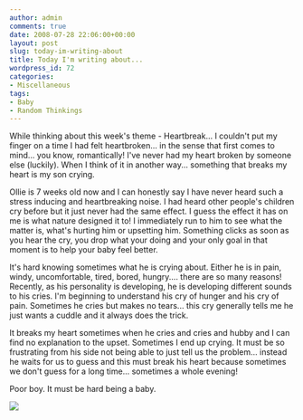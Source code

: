 ```yaml
---
author: admin
comments: true
date: 2008-07-28 22:06:00+00:00
layout: post
slug: today-im-writing-about
title: Today I'm writing about...
wordpress_id: 72
categories:
- Miscellaneous
tags:
- Baby
- Random Thinkings
---
```


While thinking about this week's theme - Heartbreak... I couldn't put my finger on a time I had felt heartbroken... in the sense that first comes to mind... you know, romantically!  I've never had my heart broken by someone else (luckily).  When I think of it in another way... something that breaks my heart is my son crying.  
  
Ollie is 7 weeks old now and I can honestly say I have never heard such a stress inducing and heartbreaking noise.  I had heard other people's children cry before but it just never had the same effect.  I guess the effect it has on me is what nature designed it to!  I immediately run to him to see what the matter is, what's hurting him or upsetting him.  Something clicks as soon as you hear the cry, you drop what your doing and your only goal in that moment is to help your baby feel better.  
  
It's hard knowing sometimes what he is crying about.  Either he is in pain, windy, uncomfortable, tired, bored, hungry.... there are so many reasons!  Recently, as his personality is developing, he is developing different sounds to his cries.  I'm beginning to understand his cry of hunger and his cry of pain.  Sometimes he cries but makes no tears... this cry generally tells me he just wants a cuddle and it always does the trick.  
  
It breaks my heart sometimes when he cries and cries and hubby and I can find no explanation to the upset.  Sometimes I end up crying.  It must be so frustrating from his side not being able to just tell us the problem... instead he waits for us to guess and this must break his heart because sometimes we don't guess for a long time... sometimes a whole evening!  
  
Poor boy.  It must be hard being a baby.

![](https://blogger.googleusercontent.com/tracker/251139911615938991-4737790346967078445?l=www.outmumbered.com)
